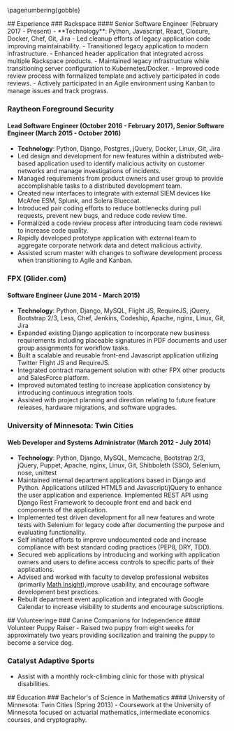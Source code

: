 \pagenumbering{gobble}
<div class='row' id='experience'>
<div class='col-xs-12'>
## Experience
### Rackspace
#### Senior Software Engineer (February 2017 - Present)
- **Technology**: Python, Javascript, React, Closure, Docker, Chef, Git, Jira
- Led cleanup efforts of legacy application code improving maintainability.
- Transitioned legacy application to modern infrastructure.
- Enhanced header application that integrated across multiple Rackspace products.
- Maintained legacy infrastructure while transitioning server configuration to Kubernetes/Docker.
- Improved code review process with formalized template and actively participated in code reviews.
- Actively participated in an Agile environment using Kanban to manage issues and track prograss.

### Raytheon Foreground Security
#### Lead Software Engineer (October 2016 - February 2017), Senior Software Engineer (March 2015 - October 2016)
- **Technology**: Python, Django, Postgres, jQuery, Docker, Linux, Git, Jira
- Led design and development for new features within a distributed web-based application used to identify malicious activity on customer networks and manage investigations of incidents.
- Managed requirements from product owners and user group to provide accomplishable tasks to a distributed development team.
- Created new interfaces to integrate with external SIEM devices like McAfee ESM, Splunk, and Solera Bluecoat.
- Introduced pair coding efforts to reduce bottlenecks during pull requests, prevent new bugs, and reduce code review time.
- Formalized a code review process after introducing team code reviews to increase code quality.
- Rapidly developed prototype application with external team to aggregate corporate network data and detect malicious activity.
- Assisted scrum master with changes to software development process when transitioning to Agile and Kanban.

### FPX (Glider.com)
#### Software Engineer (June 2014 - March 2015)
- **Technology**: Python, Django, MySQL, Flight JS, RequireJS, jQuery, Bootstrap 2/3, Less, Chef, Jenkins, Codeship, Apache, nginx, Linux, Git, Jira
- Expanded existing Django application to incorporate new business requirements including placeable signatures in PDF documents and user group assignments for workflow tasks.
- Built a scalable and reusable front-end Javascript application utilizing Twitter Flight JS and RequireJS.
- Integrated contract management solution with other FPX other products and SalesForce platform.
- Improved automated testing to increase application consistency by introducing continuous integration tools.
- Assisted with project planning and direction relating to future feature releases, hardware migrations, and software upgrades.

### University of Minnesota: Twin Cities
#### Web Developer and Systems Administrator (March 2012 - July 2014)
- **Technology**: Python, Django, MySQL, Memcache, Bootstrap 2/3, jQuery, Puppet, Apache, nginx, Linux, Git, Shibboleth (SSO), Selenium, nose, unittest
- Maintained internal department applications based in Django and Python. Applications utilized HTML5 and Javascript/jQuery to enhance the user application and experience. Implemented REST API using Django Rest Framework to decouple front end and back end components of the application.
- Implemented test driven development for all new features and wrote tests with Selenium for legacy code after documenting the purpose and evaluating functionality.
- Self initiated efforts to improve undocumented code and increase compliance with best standard coding practices (PEP8, DRY, TDD).
- Secured web applications by introducing and working with application owners and users to define access controls to specific parts of their applications.
- Advised and worked with faculty to develop professional websites (primarily [Math Insight](http://mathinsight.org)),improve usability, and encourage software development best practices.
- Rebuilt department event application and integrated with Google Calendar to increase visibility to students and encourage subscriptions.
</div><!-- .col-xs-12 -->
</div><!-- #experience -->
<div id='skills' class='row'>
<div class='col-xs-12'>
## Volunteeringe
### Canine Companions for Independence
#### Volunteer Puppy Raiser
- Raised two puppy from eight weeks for approximately two years providing socilization and training the puppy to become a service dog.

### Catalyst Adaptive Sports
- Assist with a monthly rock-climbing clinic for those with physical disabilities.
</div><!-- .col-xs-12 -->
</div><!-- #education -->
<div id='education' class='row'>
<div class='col-xs-12'>
## Education
### Bachelor's of Science in Mathematics
#### University of Minnesota: Twin Cities (Spring 2013)
- Coursework at the University of Minnesota focused on actuarial mathematics, intermediate economics courses, and cryptography.
</div><!-- .col-xs-12 -->
</div><!-- #education -->
